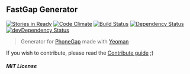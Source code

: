 ## FastGap Generator
[![Stories in Ready](https://badge.waffle.io/fastgap/generator-fastgap.png?label=ready&title=Ready)](https://waffle.io/fastgap/generator-fastgap) [![Code Climate](https://codeclimate.com/github/FastGap/generator-fastgap.png)](https://codeclimate.com/github/FastGap/generator-fastgap) [![Build Status](https://secure.travis-ci.org/FastGap/generator-fastgap.svg?branch=master)](https://travis-ci.org/FastGap/generator-fastgap) [![Dependency Status](https://david-dm.org/FastGap/generator-fastgap.svg?theme=shields.io)](https://david-dm.org/FastGap/generator-fastgap) [![devDependency Status](https://david-dm.org/FastGap/generator-fastgap/dev-status.svg?theme=shields.io)](https://david-dm.org/FastGap/generator-fastgap#info=devDependencies)
> Generator for [PhoneGap](http://phonegap.com/) made with [Yeoman](http://yeoman.io/)

If you wish to contribute, please read the [Contribute guide](https://github.com/danielfeelfine/generator-fastgap/blob/master/CONTRIBUTING.md) ;)

##### MIT License
